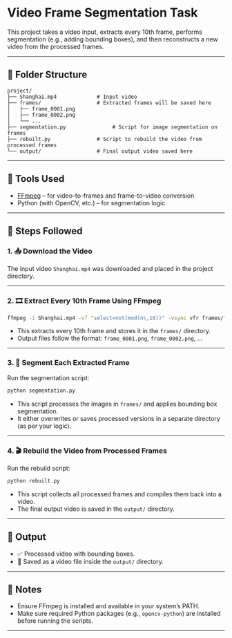 # Video Frame Segmentation Task

This project takes a video input, extracts every 10th frame, performs segmentation (e.g., adding bounding boxes), and then reconstructs a new video from the processed frames.

---

## 📂 Folder Structure

```
project/
├── Shanghai.mp4             # Input video
├── frames/                  # Extracted frames will be saved here
│   ├── frame_0001.png
│   ├── frame_0002.png
│   └── ...
├── segmentation.py               # Script for image segmentation on frames
├── rebuilt.py               # Script to rebuild the video from processed frames
└── output/                  # Final output video saved here
```

---

## 🧰 Tools Used

- [FFmpeg](https://ffmpeg.org/) – for video-to-frames and frame-to-video conversion
- Python (with OpenCV, etc.) – for segmentation logic

---

## 🚀 Steps Followed

### 1. 📥 Download the Video
The input video `Shanghai.mp4` was downloaded and placed in the project directory.

---

### 2. 🎞 Extract Every 10th Frame Using FFmpeg

```bash
ffmpeg -i Shanghai.mp4 -vf "select=not(mod(n\,10))" -vsync vfr frames/frame_%04d.png
```

- This extracts every 10th frame and stores it in the `frames/` directory.
- Output files follow the format: `frame_0001.png`, `frame_0002.png`, ...

---

### 3. 🧠 Segment Each Extracted Frame

Run the segmentation script:

```bash
python segmentation.py
```

- This script processes the images in `frames/` and applies bounding box segmentation.
- It either overwrites or saves processed versions in a separate directory (as per your logic).

---

### 4. 🎬 Rebuild the Video from Processed Frames

Run the rebuild script:

```bash
python rebuilt.py
```

- This script collects all processed frames and compiles them back into a video.
- The final output video is saved in the `output/` directory.

---

## 🎯 Output

- ✅ Processed video with bounding boxes.
- 📁 Saved as a video file inside the `output/` directory.

---

## 📝 Notes

- Ensure FFmpeg is installed and available in your system’s PATH.
- Make sure required Python packages (e.g., `opencv-python`) are installed before running the scripts.

---

